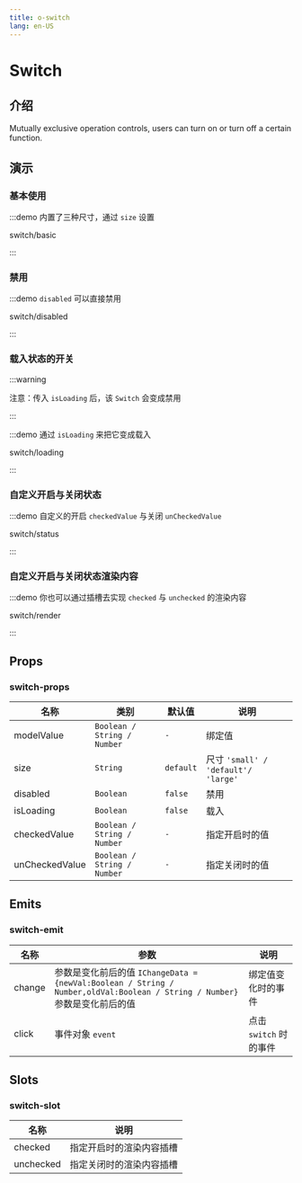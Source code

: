 ```yaml
---
title: o-switch
lang: en-US
---
```


# Switch

## 介绍

Mutually exclusive operation controls, users can turn on or turn off a certain function.


## 演示

### 基本使用

:::demo 内置了三种尺寸，通过 `size` 设置

switch/basic

:::

### 禁用

:::demo `disabled` 可以直接禁用

switch/disabled

:::


### 载入状态的开关
:::warning

注意：传入 `isLoading` 后，该 `Switch` 会变成禁用

:::

:::demo 通过 `isLoading` 来把它变成载入

switch/loading

:::

### 自定义开启与关闭状态

:::demo 自定义的开启 `checkedValue` 与关闭 `unCheckedValue`

switch/status

:::

### 自定义开启与关闭状态渲染内容

:::demo 你也可以通过插槽去实现 `checked` 与 `unchecked` 的渲染内容

switch/render

:::



## Props

### switch-props

| 名称             | 类别                           | 默认值     | 说明                                |
|----------------|--------------------------------|-----------|-----------------------------------|
| modelValue     | `Boolean / String / Number`    | `-`       | 绑定值                               |
| size           | `String`                       | `default` | 尺寸 `'small' / 'default'/ 'large'` |
| disabled       | `Boolean`                      | `false`   | 禁用                                |
| isLoading       | `Boolean`                     | `false`   | 载入                                |
| checkedValue   | `Boolean / String / Number`    | `-`       | 指定开启时的值                           |
| unCheckedValue | `Boolean / String / Number`    | `-`       | 指定关闭时的值                           |


## Emits

### switch-emit

| 名称             | 参数                                                                                                                 | 说明               |
|----------------|--------------------------------------------------------------------------------------------------------------------|------------------|
| change         | 参数是变化前后的值 `IChangeData = {newVal:Boolean / String / Number,oldVal:Boolean / String / Number}`参数是变化前后的值  | 绑定值变化时的事件        |
| click          | 事件对象 `event`                                                                                                       | 点击 `switch` 时的事件 |


## Slots

### switch-slot

| 名称        | 说明                    |  
|-----------|-----------------------|
| checked   | 指定开启时的渲染内容插槽  |
| unchecked | 指定关闭时的渲染内容插槽  |




